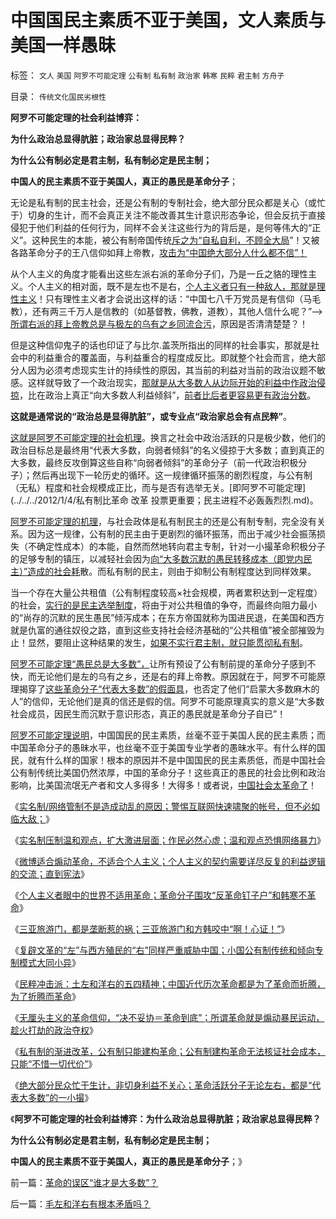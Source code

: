 # 中国国民主素质不亚于美国，文人素质与美国一样愚昧

标签： `文人` `美国` `阿罗不可能定理` `公有制` `私有制` `政治家` `韩寒` `民粹` `君主制` `方舟子` 

目录： `传统文化国民劣根性`

**阿罗不可能定理的社会利益博弈：**

**为什么政治总显得肮脏；政治家总显得民粹？**

**为什么公有制必定是君主制，私有制必定是民主制；**

**中国人的民主素质不亚于美国人，真正的愚民是革命分子**；

无论是私有制的民主社会，还是公有制的专制社会，绝大部分民众都是关心（或忙于）切身的生计，而不会真正关注不能改善其生计意识形态争论，但会反抗于直接侵犯于他们利益的任何行为，同样不会关注这些行为的背后是，是何等伟大的“正义”。这种民生的本能，被公有制帝国传统[斥之为“自私自利，不顾全大局](http://hi.baidu.com/darthchn/blog/item/64bf34b01936ad44092302fc.html)”！又被各路革命分子的王八信仰如拜上帝教，[攻击为“中国绝大部分人什么都不信”！](../../../2011/11/24/缺乏信仰是公有制的丧钟.md)

从个人主义的角度才能看出这些左派右派的革命分子们，乃是一丘之貉的理性主义。个人主义的相对面，既不是左也不是右，[个人主义者只有一种敌人，那就是理性主义](../../../2012/2/8/个人主义眼中的革命分子和不革命的韩寒.md)！只有理性主义者才会说出这样的话：“中国七八千万党员是有信仰（马毛教），还有两三千万人是信教的（如基督教，佛教，道教），其他人信什么呢？”——>[所谓右派的拜上帝教总是与极左的乌有之乡同流合污](../../../2012/2/6/盲目崇拜西方的文过饰非,与乌有之乡的虔诚卫道.md)，原因是否清清楚楚？！

但是这种信仰鬼子的话也印证了与比尔.盖茨所指出的同样的社会事实，那就是社会中的利益重合的覆盖面，与利益重合的程度成反比。即就整个社会而言，绝大部分人因为必须考虑现实生计的持续性的原因，其当前的利益对当前的政治议题不敏感。这样就导致了一个政治现实，[那就是从大多数人从边际开始的利益中作政治侵掠](../../../2009/9/24/为什么说民粹就是极左.md)，比在政治上真正“向大多数人利益倾斜”，[前者比后者更容易更有政治分数](../../../2011/5/13/民主取决于默认权益归属权.md)。



**这就是通常说的“政治总是显得肮脏”，或专业点“政治家总会有点民粹”**。

[这就是阿罗不可能定理的社会机理](../../../2012/2/8/个人主义眼中的革命分子和不革命的韩寒.md)。换言之社会中政治活跃的只是极少数，他们的政治目标总是最终用“代表大多数，向弱者倾斜”的名义侵掠于大多数；直到真正的大多数，最终反攻倒算这些自称“向弱者倾斜”的革命分子（前一代政治积极分子）；然后再出现下一轮历史的循环。这一规律循环振荡的剧烈程度，与公有制（无私）程度和社会规模成正比，而与是否有选举无关。[即阿罗不可能定理](../../../2012/1/4/私有制比革命 改革 投票更重要；民主进程不必轰轰烈烈.md)。

[阿罗不可能定理的机理](../../../2012/1/2/阿罗不可能定理：公共服务有边际，政府不是越大越好.md)，与社会政体是私有制民主的还是公有制专制，完全没有关系。因为这一规律，公有制的民主由于更剧烈的循环振荡，而出于减少社会振荡损失（不确定性成本）的本能，自然而然地转向君主专制，针对一小撮革命积极分子的足够专制的镇压，以减轻社会因为[向“大多数沉默的愚民转移成本（即党内民主）”造成的社会耗](../../../2011/11/20/罗马寡头型的“党内民主”最终会崩溃成等级社会.md)散。而私有制的民主，则由于抑制公有制程度达到同样效果。

当一个存在大量公共租值（公有制程度较高×社会规模，两者累积达到一定程度）的社会，[实行的是民主选举制度](../../../2011/11/20/民主的私有制与公有制的人鬼殊途.md)，将由于对公共租值的争夺，而最终向阻力最小的“尚存的沉默的民生愚民”倾泻成本；在东方帝国就称为国进民退，在美国和西方就是仇富的通往奴役之路，直到这些支持社会经济基础的“公共租值”被全部摧毁为止！显然，要阻止这种结果的发生，[如果不实行君主制，就只能贯彻私有制](../../../2011/11/19/“人人平等”是私有制的专利.md)。

[阿罗不可能定理“愚民总是大多数”，](../../../2012/1/2/民主不以选举为基础；三权分立不能保证私有制；.md)让所有预设了公有制前提的革命分子感到不快，而无论他们是左的乌有之乡，还是右的拜上帝教。原因就在于，阿罗不可能原理揭穿了[这些革命分子“代表大多数”的假面具](../../../2009/3/26/人性本私！无私与自私是同义词.md)，也否定了他们“启蒙大多数麻木的人”的信仰，无论他们是真的信还是假的信。阿罗不可能原理真实的意义是“大多数社会成员，因民生而沉默于意识形态，真正的愚民就是革命分子自已”！

[阿罗不可能定理说明](../../../2012/1/2/阿罗不可能定理之“自由！多少罪恶以你为名！”.md)，中国国民的民主素质，丝毫不亚于美国人民的民主素质；而中国革命分子的愚昧水平，也丝毫不亚于美国专业学者的愚昧水平。有什么样的国民，就有什么样的国家！根本的原因并不是中国国民的民主素质低，而是中国社会公有制传统比美国仍然浓厚，中国的革命分子！这些真正的愚民的社会比例和政治影响，比美国流氓无产者和文人多得多！大得多！或者说，[中国社会太革命了](../../../2012/2/6/预设公有制革命前提的“左与右”和个人主义异端.md)！

《[实名制/网络管制不是造成动乱的原因；警惕互联网快速啸聚的帐号，但不必如临大敌；](../../../2012/2/8/警惕互联网快速啸聚的帐号，但不必如临大敌；.md)》

《[实名制压制温和观点，扩大激进层面；作民必然心虚；温和观点恐惧网络暴力](../../../2012/2/8/作民必然心虚,实名制压制温和观点，扩大激进面.md)》

《[微博适合煽动革命，不适合个人主义；个人主义的契约需要详尽反复的利益逻辑的交流；直到宪法](../../../2012/2/8/微博适合煽动革命，不适合个人主义.md)》

《[个人主义者眼中的世界不适用革命；革命分子围攻“反革命钉子户”和韩寒不革命](../../../2012/2/8/个人主义眼中的革命分子和不革命的韩寒.md)》

《[三亚旅游门，都是垄断惹的祸；三亚旅游门和方韩咬中“啊！心证！”](../../../2012/2/8/三亚旅游门和方韩咬中“啊！心证！”.md)》

《[复辟文革的“左”与西方殖民的“右”同样严重威胁中国；小国公有制传统和倾向专制模式大同小异](../../../2012/2/9/世界上小国的公有制和专制倾向大同小异.md)》

《[民粹冲击派：土左和洋右的五四精神；中国近代历次革命都是为了革命而折腾，为了折腾而革命](../../../2012/2/9/土左和洋右的五四精神和民粹冲击波的革命.md)》

《[无厘头主义的革命信仰，“决不妥协＝革命到底”；所谓革命就是煽动暴民运动，趁火打劫的政治夺权](../../../2012/2/9/“无厘头主义”的革命信仰和真实的颠覆逻辑.md)》

《[私有制的渐进改革，公有制只能建构革命；公有制建构革命无法核证社会成本，只能“不惜一切代价”](../../../2012/2/9/为什么郑民生屠幼会得到革命分子的广泛同情？.md)》

《[绝大部分民众忙于生计，非切身利益不关心；革命活跃分子无论左右，都是“代表大多数”的一小撮](../../../2012/2/10/革命的误区“谁才是大多数”？.md)》

《**阿罗不可能定理的社会利益博弈：为什么政治总显得肮脏；政治家总显得民粹？**

**为什么公有制必定是君主制，私有制必定是民主制；**

**中国人的民主素质不亚于美国人，真正的愚民是革命分子**；》



前一篇：[革命的误区“谁才是大多数”？](../../../2012/2/10/革命的误区“谁才是大多数”？.md)

后一篇：[毛左和洋右有根本矛盾吗？](../../../2012/2/10/毛左和洋右有根本矛盾吗？.md)
